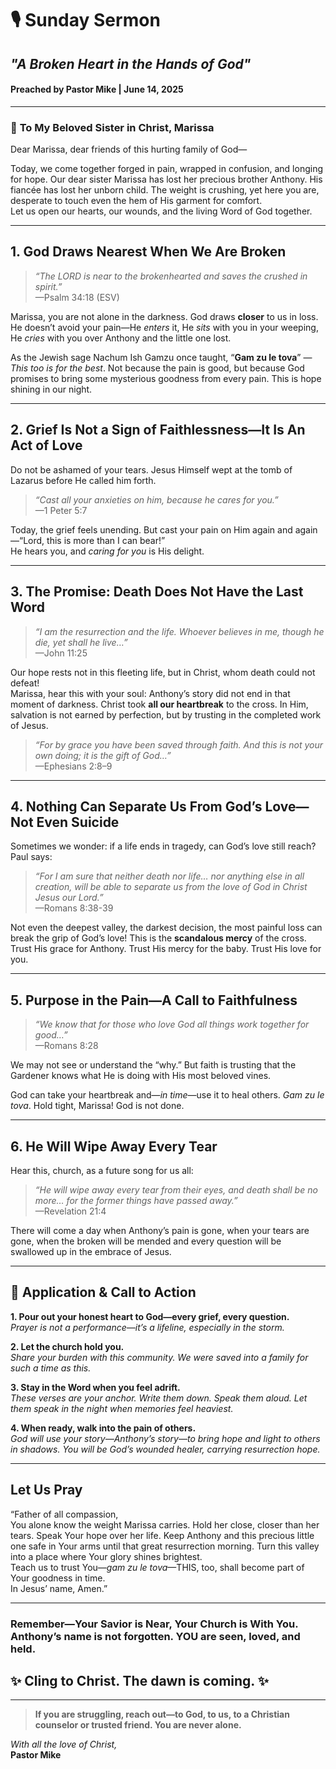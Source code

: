 # 🎙️ Sunday Sermon

## _"A Broken Heart in the Hands of God"_

#### Preached by Pastor Mike | June 14, 2025

---

### :pray: **To My Beloved Sister in Christ, Marissa**

Dear Marissa, dear friends of this hurting family of God—

Today, we come together forged in pain, wrapped in confusion, and longing for hope. Our dear sister Marissa has lost her precious brother Anthony. His fiancée has lost her unborn child. The weight is crushing, yet here you are, desperate to touch even the hem of His garment for comfort.  
Let us open our hearts, our wounds, and the living Word of God together.

---

## **1. God Draws Nearest When We Are Broken**

> _“The LORD is near to the brokenhearted and saves the crushed in spirit.”_  
> —Psalm 34:18 (ESV)

Marissa, you are not alone in the darkness. God draws **closer** to us in loss. He doesn’t avoid your pain—He _enters_ it, He _sits_ with you in your weeping, He _cries_ with you over Anthony and the little one lost.

As the Jewish sage Nachum Ish Gamzu once taught, “**Gam zu le tova**” — _This too is for the best_. Not because the pain is good, but because God promises to bring some mysterious goodness from every pain. This is hope shining in our night.

---

## **2. Grief Is Not a Sign of Faithlessness—It Is An Act of Love**

Do not be ashamed of your tears. Jesus Himself wept at the tomb of Lazarus before He called him forth.

> _“Cast all your anxieties on him, because he cares for you.”_  
> —1 Peter 5:7

Today, the grief feels unending. But cast your pain on Him again and again—“Lord, this is more than I can bear!”  
He hears you, and _caring for you_ is His delight.

---

## **3. The Promise: Death Does Not Have the Last Word**

> _“I am the resurrection and the life. Whoever believes in me, though he die, yet shall he live…”_  
> —John 11:25

Our hope rests not in this fleeting life, but in Christ, whom death could not defeat!  
Marissa, hear this with your soul: Anthony’s story did not end in that moment of darkness. Christ took **all our heartbreak** to the cross. In Him, salvation is not earned by perfection, but by trusting in the completed work of Jesus.

> _“For by grace you have been saved through faith. And this is not your own doing; it is the gift of God…”_  
> —Ephesians 2:8–9

---

## **4. Nothing Can Separate Us From God’s Love—Not Even Suicide**

Sometimes we wonder: if a life ends in tragedy, can God’s love still reach? Paul says:

> _“For I am sure that neither death nor life… nor anything else in all creation, will be able to separate us from the love of God in Christ Jesus our Lord.”_  
> —Romans 8:38-39

Not even the deepest valley, the darkest decision, the most painful loss can break the grip of God’s love! This is the **scandalous mercy** of the cross. Trust His grace for Anthony. Trust His mercy for the baby. Trust His love for you.

---

## **5. Purpose in the Pain—A Call to Faithfulness**

> _“We know that for those who love God all things work together for good…”_  
> —Romans 8:28

We may not see or understand the “why.” But faith is trusting that the Gardener knows what He is doing with His most beloved vines.

God can take your heartbreak and—_in time_—use it to heal others. _Gam zu le tova_. Hold tight, Marissa! God is not done.

---

## **6. He Will Wipe Away Every Tear**

Hear this, church, as a future song for us all:

> _“He will wipe away every tear from their eyes, and death shall be no more… for the former things have passed away.”_  
> —Revelation 21:4

There will come a day when Anthony’s pain is gone, when your tears are gone, when the broken will be mended and every question will be swallowed up in the embrace of Jesus.

---

## :raised_hands: **Application & Call to Action**

**1. Pour out your honest heart to God—every grief, every question.**  
_Prayer is not a performance—it’s a lifeline, especially in the storm._

**2. Let the church hold you.**  
_Share your burden with this community. We were saved into a family for such a time as this._

**3. Stay in the Word when you feel adrift.**  
_These verses are your anchor. Write them down. Speak them aloud. Let them speak in the night when memories feel heaviest._

**4. When ready, walk into the pain of others.**  
_God will use your story—Anthony’s story—to bring hope and light to others in shadows. You will be God’s wounded healer, carrying resurrection hope._

---

## **Let Us Pray**

“Father of all compassion,  
You alone know the weight Marissa carries. Hold her close, closer than her tears. Speak Your hope over her life. Keep Anthony and this precious little one safe in Your arms until that great resurrection morning. Turn this valley into a place where Your glory shines brightest.  
Teach us to trust You—_gam zu le tova_—THIS, too, shall become part of Your goodness in time.  
In Jesus’ name, Amen.”

---

### **Remember—Your Savior is Near, Your Church is With You. Anthony’s name is not forgotten. YOU are seen, loved, and held.**

## :sparkles: **Cling to Christ. The dawn is coming.** :sparkles:

---

> **If you are struggling, reach out—to God, to us, to a Christian counselor or trusted friend. You are never alone.**

_With all the love of Christ,_  
**Pastor Mike**
